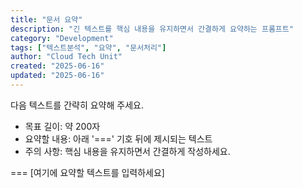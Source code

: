 ```yaml
---
title: "문서 요약"
description: "긴 텍스트를 핵심 내용을 유지하면서 간결하게 요약하는 프롬프트"
category: "Development"
tags: ["텍스트분석", "요약", "문서처리"]
author: "Cloud Tech Unit"
created: "2025-06-16"
updated: "2025-06-16"
---
```


다음 텍스트를 간략히 요약해 주세요.

* 목표 길이: 약 200자
* 요약할 내용: 아래 '===' 기호 뒤에 제시되는 텍스트
* 주의 사항: 핵심 내용을 유지하면서 간결하게 작성하세요.

===
[여기에 요약할 텍스트를 입력하세요]
